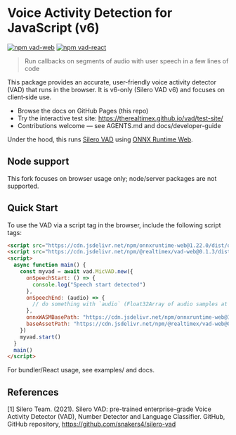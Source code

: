 # Voice Activity Detection for JavaScript (v6)

[![npm vad-web](https://img.shields.io/npm/v/@realtimex/vad-web?color=blue&label=%40realtimex%2Fvad-web&style=flat-square)](https://www.npmjs.com/package/@realtimex/vad-web)
[![npm vad-react](https://img.shields.io/npm/v/@realtimex/vad-react?color=blue&label=%40realtimex%2Fvad-react&style=flat-square)](https://www.npmjs.com/package/@realtimex/vad-react)

> Run callbacks on segments of audio with user speech in a few lines of code

This package provides an accurate, user-friendly voice activity detector (VAD) that runs in the browser. It is v6-only (Silero VAD v6) and focuses on client‑side use.

* Browse the docs on GitHub Pages (this repo)
* Try the interactive test site: https://therealtimex.github.io/vad/test-site/
* Contributions welcome — see AGENTS.md and docs/developer-guide

Under the hood, this runs [Silero VAD](https://github.com/snakers4/silero-vad) using [ONNX Runtime Web](https://github.com/microsoft/onnxruntime/tree/main/js/web).

## Node support

This fork focuses on browser usage only; node/server packages are not supported.

## Quick Start

To use the VAD via a script tag in the browser, include the following script tags:

```html
<script src="https://cdn.jsdelivr.net/npm/onnxruntime-web@1.22.0/dist/ort.js"></script>
<script src="https://cdn.jsdelivr.net/npm/@realtimex/vad-web@0.1.3/dist/bundle.min.js"></script>
<script>
  async function main() {
    const myvad = await vad.MicVAD.new({
      onSpeechStart: () => {
        console.log("Speech start detected")
      },
      onSpeechEnd: (audio) => {
        // do something with `audio` (Float32Array of audio samples at sample rate 16000)...
      },
      onnxWASMBasePath: "https://cdn.jsdelivr.net/npm/onnxruntime-web@1.22.0/dist/",
      baseAssetPath: "https://cdn.jsdelivr.net/npm/@realtimex/vad-web@0.1.3/dist/",
    })
    myvad.start()
  }
  main()
</script>
```

For bundler/React usage, see examples/ and docs.

## References

<a id="1">[1]</a>
Silero Team. (2021).
Silero VAD: pre-trained enterprise-grade Voice Activity Detector (VAD), Number Detector and Language Classifier.
GitHub, GitHub repository, https://github.com/snakers4/silero-vad
